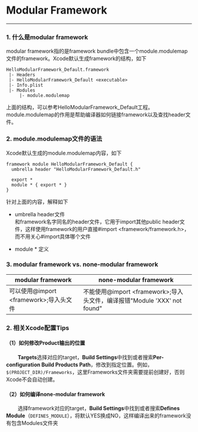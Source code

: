 # Modular Framework

---

### 1. 什么是modular framework

modular framework指的是framework bundle中包含一个module.modulemap文件的framework。Xcode默认生成framework的结构，如下

```
HelloModularFramework_Default.framework
 |- Headers
 |- HelloModularFramework_Default <executable>
 |- Info.plist
 |- Modules
     |- module.modulemap
```
上面的结构，可以参考HelloModularFramework_Default工程。module.modulemap的作用是帮助编译器如何链接framework以及查找header文件。

### 2. module.modulemap文件的语法

Xcode默认生成的module.modulemap内容，如下

```
framework module HelloModularFramework_Default {
  umbrella header "HelloModularFramework_Default.h"

  export *
  module * { export * }
}
```

针对上面的内容，解释如下

* umbrella header文件    
和framework名字同名的header文件，它用于import其他public header文件，这样使用framework的用户直接#import <framework/framework.h>，而不用关心#import具体哪个文件

* module \*
定义


### 3. modular framework vs. none-modular framework

| modular framework | none-modular framework |
|-------------------|------------------------|
| 可以使用@import \<framework\>;导入头文件 | 不能使用@import \<framework\>;导入头文件，编译报错"Module 'XXX' not found" |


### 2. 相关Xcode配置Tips

#### （1）如何修改Product输出的位置

&nbsp;&nbsp;&nbsp;&nbsp;&nbsp;&nbsp;&nbsp;&nbsp;<b>Targets</b>选择对应的target，<b>Build Settings</b>中找到或者搜索<b>Per-configuration Build Products Path</b>，修改到指定位置。例如，`$(PROJECT_DIR)/Frameworks`，这里Frameworks文件夹需要提前创建好，否则Xcode不会自动创建。

#### （2）如何编译none-modular framework
&nbsp;&nbsp;&nbsp;&nbsp;&nbsp;&nbsp;&nbsp;&nbsp;选择framework对应的target，<b>Build Settings</b>中找到或者搜索<b>Defines Module</b>（`DEFINES_MODULE`），将默认YES换成NO，这样编译出来的framework没有包含Modules文件夹


